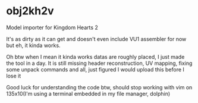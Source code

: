 # obj2kh2v
Model importer for Kingdom Hearts 2

It's as dirty as it can get and doesn't even include VU1 assembler
for now but eh, it kinda works.

Oh btw when I mean it kinda works datas are roughly placed, I just made the
tool in a day. It is still missing header reconstruction, UV mapping, fixing some unpack
commands and all, just figured I would upload this before I lose it

Good luck for understanding the code btw, should stop working
with vim on 135x10(I'm using a terminal embedded in my file manager, dolphin)
